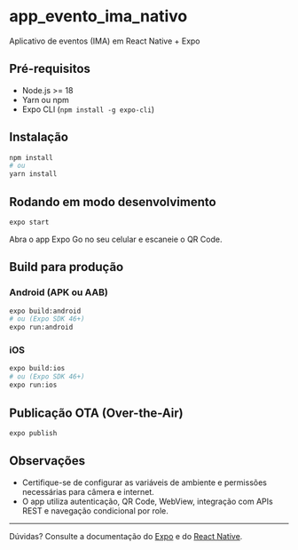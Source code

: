 # app_evento_ima_nativo

Aplicativo de eventos (IMA) em React Native + Expo

## Pré-requisitos
- Node.js >= 18
- Yarn ou npm
- Expo CLI (`npm install -g expo-cli`)

## Instalação

```bash
npm install
# ou
yarn install
```

## Rodando em modo desenvolvimento

```bash
expo start
```

Abra o app Expo Go no seu celular e escaneie o QR Code.

## Build para produção

### Android (APK ou AAB)
```bash
expo build:android
# ou (Expo SDK 46+)
expo run:android
```

### iOS
```bash
expo build:ios
# ou (Expo SDK 46+)
expo run:ios
```

## Publicação OTA (Over-the-Air)
```bash
expo publish
```

## Observações
- Certifique-se de configurar as variáveis de ambiente e permissões necessárias para câmera e internet.
- O app utiliza autenticação, QR Code, WebView, integração com APIs REST e navegação condicional por role.

---

Dúvidas? Consulte a documentação do [Expo](https://docs.expo.dev/) e do [React Native](https://reactnative.dev/). 